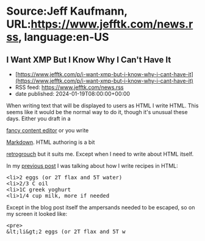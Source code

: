 # Source:Jeff Kaufmann, URL:https://www.jefftk.com/news.rss, language:en-US

## I Want XMP But I Know Why I Can't Have It
 - [https://www.jefftk.com/p/i-want-xmp-but-i-know-why-i-cant-have-it](https://www.jefftk.com/p/i-want-xmp-but-i-know-why-i-cant-have-it)
 - RSS feed: https://www.jefftk.com/news.rss
 - date published: 2024-01-19T08:00:00+00:00

<p><span>

When writing text that will be displayed to users as HTML I write
HTML.  This seems like it would be the normal way to do it, though
it's unusual these days.  Either you draft in a </span>

<a href="https://en.wikipedia.org/wiki/WYSIWYG">fancy content editor</a>
or you write

<a href="https://en.wikipedia.org/wiki/Markdown">Markdown</a>. HTML
authoring is a bit 

<a href="https://www.jefftk.com/p/retrogrouch">retrogrouch</a> but it
suits me.  Except when I need to write about HTML itself.



<p>

In my <a href="https://www.jefftk.com/p/more-usable-recipes">previous post</a> I was talking
about how I write recipes in HTML:

</p>

<p>

</p>

<pre>
&lt;li&gt;2 eggs (or 2T flax and 5T water)
&lt;li&gt;2/3 C oil
&lt;li&gt;1C greek yoghurt
&lt;li&gt;1/4 cup milk, more if needed
</pre>



<p>

Except in the blog post itself the ampersands needed to be escaped, so
on my screen it looked like:

</p>

<p>

</p>

<pre>
&lt;pre&gt;
&amp;lt;li&amp;gt;2 eggs (or 2T flax and 5T w

